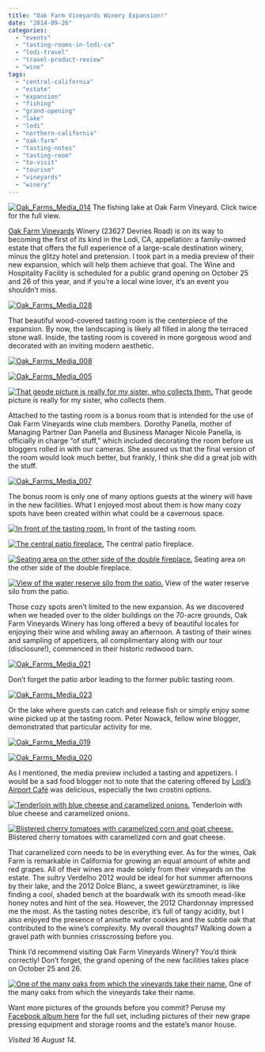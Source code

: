 ```yaml
---
title: "Oak Farm Vineyards Winery Expansion!"
date: "2014-09-26"
categories:
  - "events"
  - "tasting-rooms-in-lodi-ca"
  - "lodi-travel"
  - "travel-product-review"
  - "wine"
tags:
  - "central-california"
  - "estate"
  - "expansion"
  - "fishing"
  - "grand-opening"
  - "lake"
  - "lodi"
  - "northern-california"
  - "oak-farm"
  - "tasting-notes"
  - "tasting-room"
  - "to-visit"
  - "tourism"
  - "vineyards"
  - "winery"
---
```





<div class="caption">

[![Oak_Farms_Media_014](http://s3.amazonaws.com/thegourmez-wpmedia/2014/09/Oak_Farms_Media_014-1024x175.jpg)](http://www.thegourmez.com/2014/09/oak-farm-vineyards-winery-expansion-lodi/oak_farms_media_014/) The fishing lake at Oak Farm Vineyard. Click twice for the full view.</div>


[Oak Farm Vineyards](http://www.oakfarmvineyards.com/) Winery (23627 Devries Road) is on its way to becoming the first of its kind in the Lodi, CA, appellation: a family-owned estate that offers the full experience of a large-scale destination winery, minus the glitzy hotel and pretension. I took part in a media preview of their new expansion, which will help them achieve that goal. The Wine and Hospitality Facility is scheduled for a public grand opening on October 25 and 26 of this year, and if you’re a local wine lover, it’s an event you shouldn’t miss.

[![Oak_Farms_Media_028](http://s3.amazonaws.com/thegourmez-wpmedia/2014/09/Oak_Farms_Media_028-500x332.jpg)](http://www.thegourmez.com/2014/09/oak-farm-vineyards-winery-expansion-lodi/oak_farms_media_028/)

That beautiful wood-covered tasting room is the centerpiece of the expansion. By now, the landscaping is likely all filled in along the terraced stone wall. Inside, the tasting room is covered in more gorgeous wood and decorated with an inviting modern aesthetic.

[![Oak_Farms_Media_008](http://s3.amazonaws.com/thegourmez-wpmedia/2014/09/Oak_Farms_Media_008-500x332.jpg)](http://www.thegourmez.com/2014/09/oak-farm-vineyards-winery-expansion-lodi/oak_farms_media_008/)

[![Oak_Farms_Media_005](http://s3.amazonaws.com/thegourmez-wpmedia/2014/09/Oak_Farms_Media_005-332x500.jpg)](http://www.thegourmez.com/2014/09/oak-farm-vineyards-winery-expansion-lodi/oak_farms_media_005/)




<div class="caption">

[![That geode picture is really for my sister, who collects them.](http://s3.amazonaws.com/thegourmez-wpmedia/2014/09/Oak_Farms_Media_010-332x500.jpg)](http://www.thegourmez.com/2014/09/oak-farm-vineyards-winery-expansion-lodi/oak_farms_media_010/) That geode picture is really for my sister, who collects them.</div>


Attached to the tasting room is a bonus room that is intended for the use of Oak Farm Vineyards wine club members. Dorothy Panella, mother of Managing Partner Dan Panella and Business Manager Nicole Panella, is officially in charge “of stuff,” which included decorating the room before us bloggers rolled in with our cameras. She assured us that the final version of the room would look much better, but frankly, I think she did a great job with the stuff.

[![Oak_Farms_Media_007](http://s3.amazonaws.com/thegourmez-wpmedia/2014/09/Oak_Farms_Media_007-500x257.jpg)](http://www.thegourmez.com/2014/09/oak-farm-vineyards-winery-expansion-lodi/oak_farms_media_007/)

The bonus room is only one of many options guests at the winery will have in the new facilities. What I enjoyed most about them is how many cozy spots have been created within what could be a cavernous space.




<div class="caption">

[![In front of the tasting room.](http://s3.amazonaws.com/thegourmez-wpmedia/2014/09/Oak_Farms_Media_036-500x337.jpg)](http://www.thegourmez.com/2014/09/oak-farm-vineyards-winery-expansion-lodi/oak_farms_media_036/) In front of the tasting room.</div>





<div class="caption">

[![The central patio fireplace.](http://s3.amazonaws.com/thegourmez-wpmedia/2014/09/Oak_Farms_Media_032-500x332.jpg)](http://www.thegourmez.com/2014/09/oak-farm-vineyards-winery-expansion-lodi/oak_farms_media_032/) The central patio fireplace.</div>





<div class="caption">

[![Seating area on the other side of the double fireplace.](http://s3.amazonaws.com/thegourmez-wpmedia/2014/09/Oak_Farms_Media_035-500x339.jpg)](http://www.thegourmez.com/2014/09/oak-farm-vineyards-winery-expansion-lodi/oak_farms_media_035/) Seating area on the other side of the double fireplace.</div>





<div class="caption">

[![View of the water reserve silo from the patio.](http://s3.amazonaws.com/thegourmez-wpmedia/2014/09/Oak_Farms_Media_034-500x332.jpg)](http://www.thegourmez.com/2014/09/oak-farm-vineyards-winery-expansion-lodi/oak_farms_media_034/) View of the water reserve silo from the patio.</div>


Those cozy spots aren’t limited to the new expansion. As we discovered when we headed over to the older buildings on the 70-acre grounds, Oak Farm Vineyards Winery has long offered a bevy of beautiful locales for enjoying their wine and whiling away an afternoon. A tasting of their wines and sampling of appetizers, all complimentary along with our tour (disclosure!), commenced in their historic redwood barn.

[![Oak_Farms_Media_021](http://s3.amazonaws.com/thegourmez-wpmedia/2014/09/Oak_Farms_Media_021-500x332.jpg)](http://www.thegourmez.com/2014/09/oak-farm-vineyards-winery-expansion-lodi/oak_farms_media_021/)

Don’t forget the patio arbor leading to the former public tasting room.

[![Oak_Farms_Media_023](http://s3.amazonaws.com/thegourmez-wpmedia/2014/09/Oak_Farms_Media_023-500x332.jpg)](http://www.thegourmez.com/2014/09/oak-farm-vineyards-winery-expansion-lodi/oak_farms_media_023/)

Or the lake where guests can catch and release fish or simply enjoy some wine picked up at the tasting room. Peter Nowack, fellow wine blogger, demonstrated that particular activity for me.

[![Oak_Farms_Media_019](http://s3.amazonaws.com/thegourmez-wpmedia/2014/09/Oak_Farms_Media_019-500x332.jpg)](http://www.thegourmez.com/2014/09/oak-farm-vineyards-winery-expansion-lodi/oak_farms_media_019/)

[![Oak_Farms_Media_020](http://s3.amazonaws.com/thegourmez-wpmedia/2014/09/Oak_Farms_Media_020-332x500.jpg)](http://www.thegourmez.com/2014/09/oak-farm-vineyards-winery-expansion-lodi/oak_farms_media_020/)

As I mentioned, the media preview included a tasting and appetizers. I would be a sad food blogger not to note that the catering offered by [Lodi’s Airport Café](http://www.lodiairport.com/RESTAURANT/restaurant.html) was delicious, especially the two crostini options.




<div class="caption">

[![Tenderloin with blue cheese and caramelized onions.](http://s3.amazonaws.com/thegourmez-wpmedia/2014/09/Oak_Farms_Media_011-500x332.jpg)](http://www.thegourmez.com/2014/09/oak-farm-vineyards-winery-expansion-lodi/oak_farms_media_011/) Tenderloin with blue cheese and caramelized onions.</div>





<div class="caption">

[![Blistered cherry tomatoes with caramelized corn and goat cheese.](http://s3.amazonaws.com/thegourmez-wpmedia/2014/09/Oak_Farms_Media_012-500x332.jpg)](http://www.thegourmez.com/2014/09/oak-farm-vineyards-winery-expansion-lodi/oak_farms_media_012/) Blistered cherry tomatoes with caramelized corn and goat cheese.</div>


That caramelized corn needs to be in everything ever. As for the wines, Oak Farm is remarkable in California for growing an equal amount of white and red grapes. All of their wines are made solely from their vineyards on the estate. The sultry Verdelho 2012 would be ideal for hot summer afternoons by their lake, and the 2012 Dolce Blanc, a sweet gewürztraminer, is like finding a cool, shaded bench at the boardwalk with its smooth mead-like honey notes and hint of the sea. However, the 2012 Chardonnay impressed me the most. As the tasting notes describe, it’s full of tangy acidity, but I also enjoyed the presence of anisette wafer cookies and the subtle oak that contributed to the wine’s complexity. My overall thoughts? Walking down a gravel path with bunnies crisscrossing before you.

Think I’d recommend visiting Oak Farm Vineyards Winery? You’d think correctly! Don’t forget, the grand opening of the new facilities takes place on October 25 and 26.




<div class="caption">

[![One of the many oaks from which the vineyards take their name.](http://s3.amazonaws.com/thegourmez-wpmedia/2014/09/Oak_Farms_Media_037-332x500.jpg)](http://www.thegourmez.com/2014/09/oak-farm-vineyards-winery-expansion-lodi/oak_farms_media_037/) One of the many oaks from which the vineyards take their name.</div>


Want more pictures of the grounds before you commit? Peruse my [Facebook album here](https://www.facebook.com/media/set/?set=a.710223802364876.1073741827.172524816134780&type=1) for the full set, including pictures of their new grape pressing equipment and storage rooms and the estate’s manor house.

_Visited 16 August 14._
